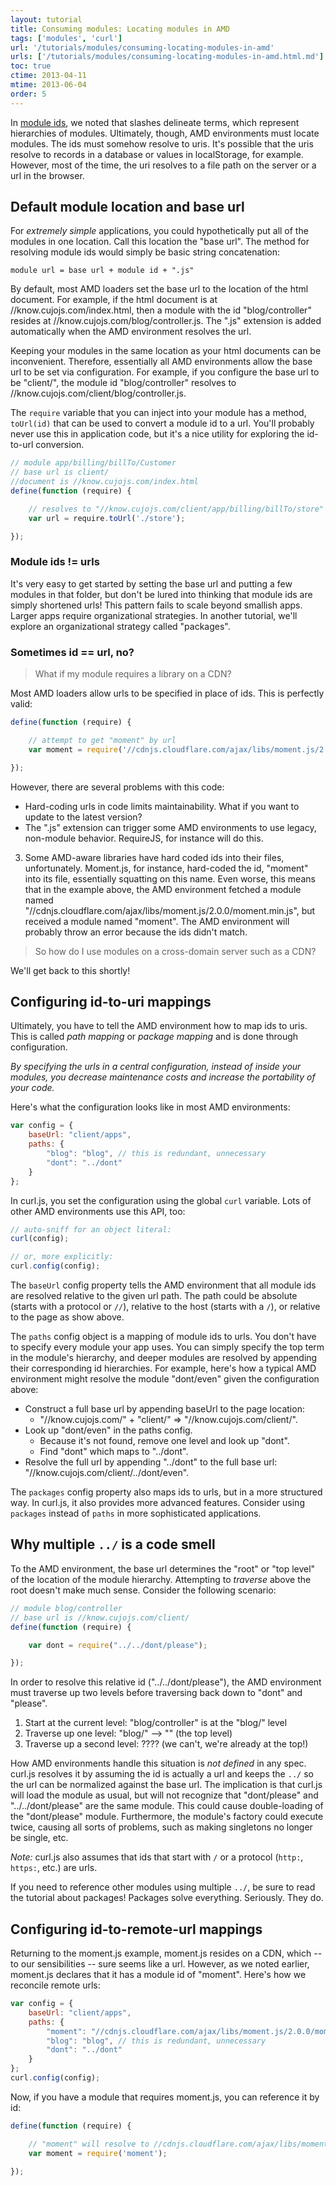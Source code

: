 ```yaml
---
layout: tutorial
title: Consuming modules: Locating modules in AMD
tags: ['modules', 'curl']
url: '/tutorials/modules/consuming-locating-modules-in-amd'
urls: ['/tutorials/modules/consuming-locating-modules-in-amd.html.md']
toc: true
ctime: 2013-04-11
mtime: 2013-06-04
order: 5
---
```


In [module ids](./consuming-modules-module-ids.html.md), we noted that 
slashes delineate terms, which represent hierarchies of modules.  Ultimately,
though, AMD environments must locate modules.  The ids must somehow resolve
to uris.  It's possible that the uris resolve to records in a database
or values in localStorage, for example.  However, most of the time, the
uri resolves to a file path on the server or a url in the browser.

## Default module location and base url

For *extremely simple* applications, you could hypothetically put all of the 
modules in one location. Call this location the "base url".  The method for 
resolving module ids would simply be basic string concatenation:

```
module url = base url + module id + ".js"
```

By default, most AMD loaders set the base url to the location of the html
document.  For example, if the html document is at
//know.cujojs.com/index.html, then a module with the id "blog/controller"
resides at //know.cujojs.com/blog/controller.js.  The ".js"
extension is added automatically when the AMD environment resolves the url.

Keeping your modules in the same location as your html documents can be
inconvenient.  Therefore, essentially all AMD environments allow the base url
to be set via configuration.  For example, if you configure the base url to
be "client/", the module id "blog/controller" resolves to
//know.cujojs.com/client/blog/controller.js.

The `require` variable that you can inject into your module has a method,
`toUrl(id)` that can be used to convert a module id to a url.  You'll
probably never use this in application code, but it's a nice utility for
exploring the id-to-url conversion.

```js
// module app/billing/billTo/Customer
// base url is client/
//document is //know.cujojs.com/index.html
define(function (require) {

	// resolves to "//know.cujojs.com/client/app/billing/billTo/store"
	var url = require.toUrl('./store');

});
```

### Module ids != urls

It's very easy to get started by setting the base url and putting a few
modules in that folder, but don't be lured into thinking that module ids
are simply shortened urls!  This pattern fails to scale beyond smallish
apps.  Larger apps require organizational strategies.  In another tutorial,
we'll explore an organizational strategy called "packages".

### Sometimes id == url, no?

> What if my module requires a library on a CDN?

Most AMD loaders allow urls to be specified in place of ids.  This is perfectly
valid:

```js
define(function (require) {

	// attempt to get "moment" by url
	var moment = require('//cdnjs.cloudflare.com/ajax/libs/moment.js/2.0.0/moment.min.js');

});
```

However, there are several problems with this code:

* Hard-coding urls in code limits maintainability. What if you want to update
	to the latest version?
* The ".js" extension can trigger some AMD environments to use legacy,
	non-module behavior.  RequireJS, for instance will do this.
3.	Some AMD-aware libraries have hard coded ids into their files,
	unfortunately.  Moment.js, for instance, hard-coded the id, "moment"
	into its file, essentially squatting on this name.  Even worse,
	this means that in the example above, the AMD environment fetched a
	module named
	"//cdnjs.cloudflare.com/ajax/libs/moment.js/2.0.0/moment.min.js", but
	received a module named "moment".  The AMD environment will probably
	throw an error because the ids didn't match.

> So how do I use modules on a cross-domain server such as a CDN?

We'll get back to this shortly!

## Configuring id-to-uri mappings

Ultimately, you have to tell the AMD environment how to map ids to uris.
This is called _path mapping_ or _package mapping_ and is done through
configuration.

_By specifying the urls in a central configuration, instead of inside your
modules, you decrease maintenance costs and increase the portability
of your code._

Here's what the configuration looks like in most AMD environments:

```js
var config = {
	baseUrl: "client/apps",
	paths: {
		"blog": "blog", // this is redundant, unnecessary
		"dont": "../dont"
	}
};
```

In curl.js, you set the configuration using the global `curl` variable.
Lots of other AMD environments use this API, too:

```js
// auto-sniff for an object literal:
curl(config);

// or, more explicitly:
curl.config(config);
```

The `baseUrl` config property tells the AMD environment that all module ids
are resolved relative to the given url path.  The path could be absolute
(starts with a protocol or `//`), relative to the host (starts with a `/`),
or relative to the page as show above.

The `paths` config object is a mapping of module ids to urls.  You don't have
to specify every module your app uses.  You can simply specify the top term
in the module's hierarchy, and deeper modules are resolved by appending
their corresponding id  hierarchies.  For example, here's how a typical
AMD environment might resolve the module "dont/even" given the configuration
above:

* Construct a full base url by appending baseUrl to the page location:
	* "//know.cujojs.com/" + "client/" => "//know.cujojs.com/client/".
* Look up "dont/even" in the paths config.
	* Because it's not found, remove one level and look up "dont".
	* Find "dont" which maps to "../dont".
* Resolve the full url by appending "../dont" to the full base url:
	"//know.cujojs.com/client/../dont/even".

The `packages` config property also maps ids to urls, but in a more structured
way.  In curl.js, it also provides more advanced features.  Consider using
`packages` instead of `paths` in more sophisticated applications.

## Why multiple `../` is a code smell

To the AMD environment, the base url determines the "root" or "top level" of
the location of the module hierarchy.  Attempting to *traverse* above the
root doesn't make much sense.  Consider the following scenario:

```js
// module blog/controller
// base url is //know.cujojs.com/client/
define(function (require) {

	var dont = require("../../dont/please");

});
```

In order to resolve this relative id ("../../dont/please"), the AMD
environment must traverse up two levels before traversing back
down to "dont" and "please".

1. Start at the current level: "blog/controller" is at the "blog/" level
2. Traverse up one level: "blog/" --> "" (the top level)
3. Traverse up a second level: ???? (we can't, we're already at the top!)

How AMD environments handle this situation is *not defined* in any spec.
curl.js resolves it by assuming the id is actually a url and keeps the `../` so
the url can be normalized against the base url.  The implication is that
curl.js will load the module as usual, but will not recognize that "dont/please"
and "../../dont/please" are the same module.  This could cause double-loading
of the "dont/please" module. Furthermore, the module's factory could execute
twice, causing all sorts of problems, such as making singletons no longer be
single, etc.

_Note:_ curl.js also assumes that ids that start with `/` or a protocol
(`http:`, `https:`, etc.) are urls.

If you need to reference other modules using multiple `../`,
be sure to read the tutorial about packages!  Packages solve everything.
Seriously.  They do.

## Configuring id-to-remote-url mappings

Returning to the moment.js example, moment.js resides on a CDN, which
-- to our sensibilities -- sure seems like a url.  However, as we noted earlier,
moment.js declares that it has a module id of "moment".  Here's how we
reconcile remote urls:

```js
var config = {
	baseUrl: "client/apps",
	paths: {
		"moment": "//cdnjs.cloudflare.com/ajax/libs/moment.js/2.0.0/moment.min.js",
		"blog": "blog", // this is redundant, unnecessary
		"dont": "../dont"
	}
};
curl.config(config);
```

Now, if you have a module that requires moment.js, you can reference it by id:

```js
define(function (require) {

	// "moment" will resolve to //cdnjs.cloudflare.com/ajax/libs/moment.js/2.0.0/moment.min.js
	var moment = require('moment');

});
```
